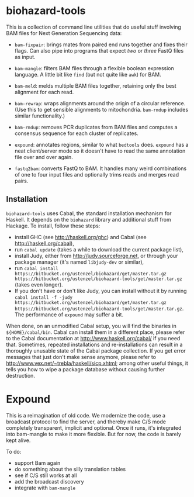 biohazard-tools
===============

This is a collection of command line utilities that do useful stuff
involving BAM files for Next Generation Sequencing data:

* `bam-fixpair`: brings mates from paired end runs together and fixes
  their flags.  Can also pipe into programs that expect _two_ or 
  _three_ FastQ files as input.

* `bam-mangle`: filters BAM files through a flexible boolean expression 
  language.  A little bit like `find` (but not quite like `awk`) for BAM.

* `bam-meld`: melds multiple BAM files together, retaining only the best
  alignment for each read.

* `bam-rewrap`: wraps alignments around the origin of a circular reference.
  (Use this to get sensible alignments to mitochondria.  `bam-rmdup` 
  includes similar functionality.)

* `bam-rmdup`: removes PCR duplicates from BAM files and computes a
  consensus sequence for each cluster of replicates.

* `expound`: annotates regions, similar to what `bedtools` does.
  `expound` has a neat client/server mode so it doesn't have to read the
  same annotation file over and over again.

* `fastq2bam`: converts FastQ to BAM.  It handles many weird
  combinations of one to four input files and optionally trims reads and
  merges read pairs.

Installation
------------

`biohazard-tools` uses Cabal, the standard installation mechanism for
Haskell.  It depends on the `biohazard` library and additional stuff
from Hackage.  To install, follow these steps:

* install GHC (see http://haskell.org/ghc) and Cabal (see
   http://haskell.org/cabal),
* run `cabal update` (takes a while to download the current package list),
* install Judy, either from http://judy.sourceforge.net, or through your
  package manager (it's named `libjudy-dev` or similar),
* run `cabal install
  https://bitbucket.org/ustenzel/biohazard/get/master.tar.gz
  https://bitbucket.org/ustenzel/biohazard-tools/get/master.tar.gz`
  (takes even longer).
* If you don't have or don't like Judy, you can install without it by
  running `cabal install -f -judy
  https://bitbucket.org/ustenzel/biohazard/get/master.tar.gz
  https://bitbucket.org/ustenzel/biohazard-tools/get/master.tar.gz`.
  The performance of `expound` may suffer a bit.


When done, on an unmodified Cabal setup, you will find the binaries in 
`${HOME}/cabal/bin`.  Cabal can install them in a different place, please 
refer to the Cabal documentation at http://www.haskell.org/cabal/ if 
you need that.  Sometimes, repeated installations and re-installations can result 
in a thoroughly unusable state of the Cabal package collection.  If you get error 
messages that just don't make sense anymore, please refer to 
http://www.vex.net/~trebla/haskell/sicp.xhtml; among other useful things, it 
tells you how to wipe a package database without causing further destruction.


Expound
=======

This is a reimagination of old code.  We modernize the code, use a
broadcast protocol to find the server, and thereby make C/S mode
completely transparent, implicit and optional.  Once it runs, it's
integrated into bam-mangle to make it more flexible.  But for now, the
code is barely kept alive.

To do:

* support Bam again
* do something about the silly translation tables
* see if C/S still works at all
* add the broadcast discovery
* integrate with `bam-mangle`
